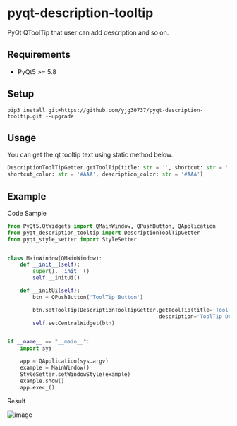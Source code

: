 # pyqt-description-tooltip
PyQt QToolTip that user can add description and so on.

## Requirements
* PyQt5 >= 5.8

## Setup
```pip3 install git+https://github.com/yjg30737/pyqt-description-tooltip.git --upgrade```

## Usage
You can get the qt tooltip text using static method below.
```python
DescriptionToolTipGetter.getToolTip(title: str = '', shortcut: str = '', description: str = '', 
shortcut_color: str = '#AAA', description_color: str = '#AAA')
```

## Example
Code Sample
```python
from PyQt5.QtWidgets import QMainWindow, QPushButton, QApplication
from pyqt_description_tooltip import DescriptionToolTipGetter
from pyqt_style_setter import StyleSetter


class MainWindow(QMainWindow):
    def __init__(self):
        super().__init__()
        self.__initUi()

    def __initUi(self):
        btn = QPushButton('ToolTip Button')

        btn.setToolTip(DescriptionToolTipGetter.getToolTip(title='ToolTip Title', shortcut='Ctrl+T',
                                                description='ToolTip Description.',))
        self.setCentralWidget(btn)


if __name__ == "__main__":
    import sys

    app = QApplication(sys.argv)
    example = MainWindow()
    StyleSetter.setWindowStyle(example)
    example.show()
    app.exec_()
```

Result

![image](https://user-images.githubusercontent.com/55078043/159687417-3a6adfe8-4f52-4b2e-ad13-4dac51f3d17c.png)



